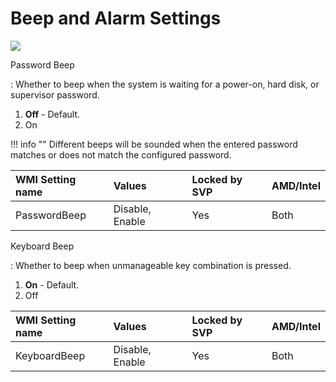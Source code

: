 # Beep and Alarm Settings

![](https://cdrt.github.io/mk_docs/ref/bios/settings/thinkpad/img/tp_beepalarm.png)

Password Beep

:   Whether to beep when the system is waiting for a power-on, hard disk, or supervisor password.

   1. **Off** - Default.
   2. On

   !!! info ""
      Different beeps will be sounded when the entered password matches or does not match the configured password.

   | WMI Setting name | Values | Locked by SVP | AMD/Intel |
   |:---|:---|:---|:---|
   | PasswordBeep | Disable, Enable | Yes | Both |

Keyboard Beep

:  Whether to beep when unmanageable key combination is pressed.

   1. **On** - Default.
   2. Off

   | WMI Setting name | Values | Locked by SVP | AMD/Intel |
   |:---|:---|:---|:---|
   | KeyboardBeep | Disable, Enable | Yes| Both |
